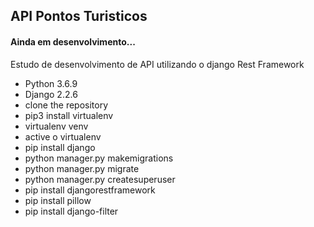 ## API Pontos Turisticos
#### Ainda em desenvolvimento...

Estudo de desenvolvimento de API utilizando o django Rest Framework

- Python 3.6.9
- Django 2.2.6
- clone the repository
- pip3 install virtualenv
- virtualenv venv
- active o virtualenv
- pip install django
- python manager.py makemigrations
- python manager.py migrate
- python manager.py createsuperuser
- pip install djangorestframework
- pip install pillow
- pip install django-filter




